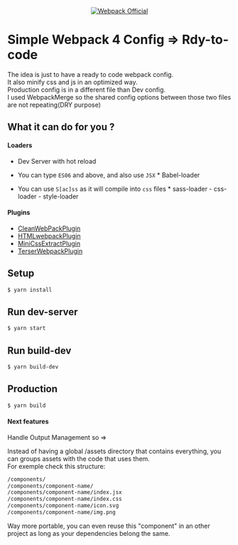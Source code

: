 <p align="center">
  <a href="https://webpack.js.org/" target="_blank">
    <img alt="Webpack Official" src="https://www.alsacreations.com/xmedia/doc/original/webpack-logo-horizontal.png">
  </a>
</p>

# Simple Webpack 4 Config => Rdy-to-code

The idea is just to have a ready to code webpack config.  
It also minify css and js in an optimized way.  
Production config is in a different file than Dev config.  
I used WebpackMerge so the shared config options between those two files are not repeating(DRY purpose)

## What it can do for you ?

#### Loaders

- Dev Server with hot reload

- You can type `ES06` and above, and also use `JSX` \* Babel-loader
- You can use `S[ac]ss` as it will compile into `css` files \* sass-loader - css-loader - style-loader

#### Plugins

- <a href="https://github.com/johnagan/clean-webpack-plugin" target="_blank">CleanWebPackPlugin</a>
- <a href="https://github.com/jantimon/html-webpack-plugin" target="_blank">HTMLwebpackPlugin</a>
- <a href="https://webpack.js.org/plugins/mini-css-extract-plugin/" target="_blank">MiniCssExtractPlugin</a>
- <a href="https://webpack.js.org/plugins/terser-webpack-plugin/" target="_blank">TerserWebpackPlugin</a>

## Setup

```bash
$ yarn install
```

## Run dev-server

```bash
$ yarn start
```

## Run build-dev

```bash
$ yarn build-dev
```

## Production

```bash
$ yarn build
```

#### Next features

Handle Output Management so =>

Instead of having a global /assets directory that contains everything, you can groups assets with the code that uses them.  
For exemple check this structure:

```bash
/components/
/components/component-name/
/components/component-name/index.jsx
/components/component-name/index.css
/components/component-name/icon.svg
/components/component-name/img.png
```

Way more portable, you can even reuse this "component" in an other project as long as your dependencies belong the same.
